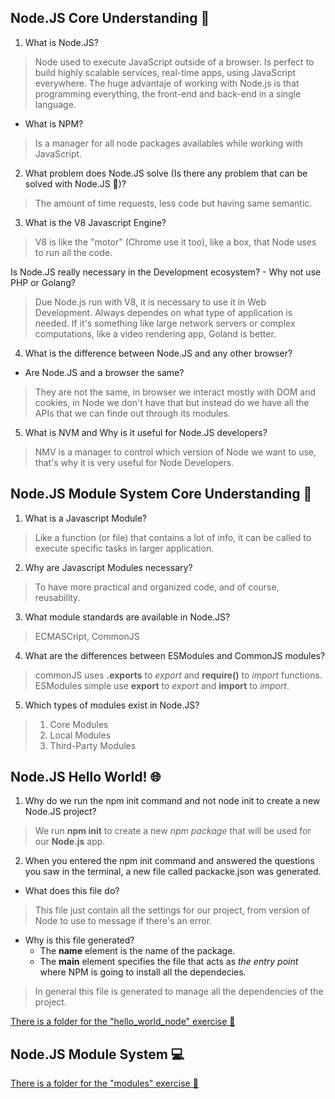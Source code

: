 ## Node.JS Core Understanding 🧠

1. What is Node.JS?
> Node used to execute JavaScript outside of a browser. Is perfect to build highly scalable services, real-time apps, using JavaScript everywhere. The huge advantaje of working with Node.js is that programming everything, the front-end and back-end in a single language.

- What is NPM?
> Is a manager for all node packages availables while working with JavaScript.

2. What problem does Node.JS solve (Is there any problem that can be solved with Node.JS 🤔)?
> The amount of time requests, less code but having same semantic.

3. What is the V8 Javascript Engine?
> V8 is like the "motor" (Chrome use it too), like a box, that Node uses to run all the code.

Is Node.JS really necessary in the Development ecosystem?
    - Why not use PHP or Golang?
> Due Node.js run with V8, it is necessary to use it in Web Development.
> Always dependes on what type of application is needed. If it's something like large network servers or complex computations, like a video rendering app, Goland is better.

4. What is the difference between Node.JS and any other browser?
- Are Node.JS and a browser the same?
> They are not the same, in browser we interact mostly with DOM and cookies, in Node we don't have that but instead do we have all the APIs that we can finde out through its modules.

5. What is NVM and Why is it useful for Node.JS developers?
> NMV is a manager to control which version of Node we want to use, that's why it is very useful for Node Developers.

## Node.JS Module System Core Understanding 🧠

1. What is a Javascript Module?
> Like a function (or file) that contains a lot of info, it can be called to execute specific tasks in larger application.

2. Why are Javascript Modules necessary?
> To have more practical and organized code, and of course, reusability.

3. What module standards are available in Node.JS?
> ECMASCript, CommonJS

4. What are the differences between ESModules and CommonJS modules?
> commonJS uses **.exports** to _export_ and **require()** to _import_ functions.
> ESModules simple use **export** to _export_ and **import** to _import_.

5. Which types of modules exist in Node.JS?
> 1. Core Modules
> 2. Local Modules 
> 3. Third-Party Modules

## Node.JS Hello World! 🌐
1. Why do we run the npm init command and not node init to create a new Node.JS project?
> We run **npm init** to create a new _npm package_ that will be used for our **Node.js** app.

2. When you entered the npm init command and answered the questions you saw in the terminal, a new file called packacke.json was generated.

- What does this file do?
> This file just contain all the settings for our project, from version of Node to use to message if there's an error.

- Why is this file generated?
    - The **name** element is the name of the package.
    - The **main** element specifies the file that acts as _the entry point_ where NPM is going to install all the dependecies.

> In general this file is generated to manage all the dependencies of the project.

[There is a folder for the "hello_world_node" exercise 💾](https://github.com/DiegoMGE/corecode-bootcamp-fundamentals-week12/tree/main/hello_world_node)

## Node.JS Module System 💻

[There is a folder for the "modules" exercise 💾](https://github.com/DiegoMGE/corecode-bootcamp-fundamentals-week12/tree/main/DiegoMGE_modules)
